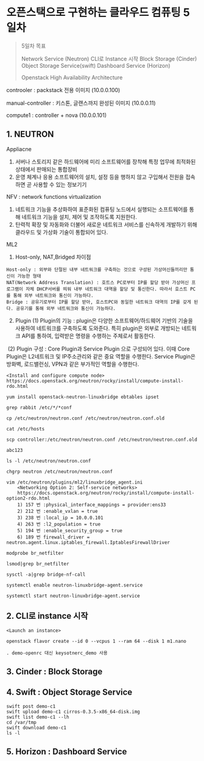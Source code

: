 # 오픈스택으로 구현하는 클라우드 컴퓨팅 5일차

> 5일차 목표
>
> Network Service (Neutron)
> CLI로 Instance 시작
> Block Storage (Cinder)
> Object Storage Service(swift)
> Dashboard Service (Horizon)
> 
> Openstack High Availability Architecture
> 

controoler : packstack 전용 이미지 (10.0.0.100)

manual-controller : 키스톤, 글랜스까지 완성된 이미지 (10.0.0.11)

compute1 : controller + nova  (10.0.0.101)



## 1. NEUTRON

Appliacne
1) 서버나 스토리지 같은 하드웨어에 미리 소프트웨어를 장착해 특정 업무에 최적화된 상태에서 판매되는 통합장비
2) 운영 체계나 응용 소프트웨어의 설치, 설정 등을 행하지 않고 구입해서 전원을 접속하면 곧 사용할 수 있는 정보기기

NFV : network functions virtualization
1) 네트워크 기능을 추상화하여 표준화된 컴퓨팅 노드에서 실행되는 소프트웨어를 통해 네트워크 기능을 설치, 제어 및 조작하도록 지원한다.
2) 탄력적 확장 및 자동화와 더불어 새로운 네트워크 서비스를 신속하게 개발하기 위해 클라우드 및 가상화 기술이 통합되어 있다.

ML2
1) Host-only, NAT,Bridged 차이점

``` 
Host-only : 외부와 단절된 내부 네트워크를 구축하는 것으로 구성된 가상머신들끼리만 통신이 가능한 형태
NAT(Network Address Translation) : 호트스 PC로부터 IP를 할당 받아 가상머신 프로그램이 자체 DHCP서버를 띄워 내부 네트워크 대역을 할당 및 통신한다. 따라서 호스트 PC를 통해 외부 네트워크와 통신이 가능하다.
Bridge : 공유기로부터 IP를 할당 받아, 호스트PC와 동일한 네트워크 대역의 IP를 갖게 된다. 공유기를 통해 외부 네트워크와 통신이 가능하다.
```

2) Plugin 
	(1) Plugin의 기능 : plugin은 다양한 소프트웨어/하드웨어 기반의 기술을 사용하여 네트워크를 구축하도록 도와준다. 특히 plugin은 외부로 개방되는 네트워크 API를 통하여, 입력받은 명령을 수행하는 주체로서 활동한다.

​	(2) Plugin 구성 : Core Plugin과 Service Plugin 으로 구성되어 있다. 이때 Core Plugin은 L2네트워크 및 IP주소관리와 같은 중요 역할을 수행한다. Service Plugin은 방화벽, 로드밸런싱, VPN과 같은 부가적인 역할을 수행한다. 

```
<Install and configure compute node>
https://docs.openstack.org/neutron/rocky/install/compute-install-rdo.html

yum install openstack-neutron-linuxbridge ebtables ipset

grep rabbit /etc/*/*conf

cp /etc/neutron/neutron.conf /etc/neutron/neutron.conf.old

cat /etc/hosts

scp controller:/etc/neutron/neutron.conf /etc/neutron/neutron.conf.old

abc123

ls -l /etc/neutron/neutron.conf

chgrp neutron /etc/neutron/neutron.conf

vim /etc/neutron/plugins/ml2/linuxbridge_agent.ini
	<Networking Option 2: Self-service networks>
	https://docs.openstack.org/neutron/rocky/install/compute-install-option2-rdo.html
	1) 157 번 :physical_interface_mappings = provider:ens33
	2) 212 번 :enable_vxlan = true
	3) 238 번 :local_ip = 10.0.0.101
	4) 263 번 :l2_population = true
	5) 194 번 :enable_security_group = true
	6) 189 번 firewall_driver = 		  neutron.agent.linux.iptables_firewall.IptablesFirewallDriver
	
modprobe br_netfilter

lsmod|grep br_netfilter

sysctl -a|grep bridge-nf-call

systemctl enable neutron-linuxbridge-agent.service

systemctl start neutron-linuxbridge-agent.service
```



## 2. CLI로 instance 시작



```
<Launch an instance>

openstack flavor create --id 0 --vcpus 1 --ram 64 --disk 1 m1.nano

. demo-openrc 대신 keysotnerc_demo 사용
```



## 3. Cinder : Block Storage



## 4. Swift : Object Storage Service

```
swift post demo-c1
swift upload demo-c1 cirros-0.3.5-x86_64-disk.img
swift list demo-c1 --lh
cd /var/tmp
swift download demo-c1
ls -l

```



## 5. Horizon : Dashboard Service 